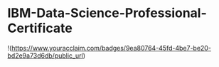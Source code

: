 # IBM-Data-Science-Professional-Certificate

!(https://www.youracclaim.com/badges/9ea80764-45fd-4be7-be20-bd2e9a73d6db/public_url)

